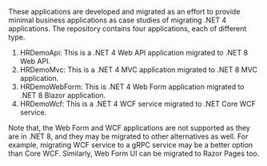 These applications are developed and migrated as an effort to provide minimal business applications as case studies of migrating .NET 4 applications. The repository contains four applications, each of different type.
1. HRDemoApi: This is a .NET 4 Web API application migrated to .NET 8 Web API.
2. HRDemoMvc: This is a .NET 4 MVC application migrated to .NET 8 MVC application.
3. HRDemoWebForm: This is .NET 4 Web Form application migrated to .NET 8 Blazor application.
4. HRDemoWcf: This is a .NET 4 WCF service migrated to .NET Core WCF service.

Note that, the Web Form and WCF applications are not supported as they are in .NET 8, and they may be migrated to other alternatives as well. For example, migrating WCF service to a gRPC service may be a better option than Core WCF. Similarly, Web Form UI can be migrated to Razor Pages too.
